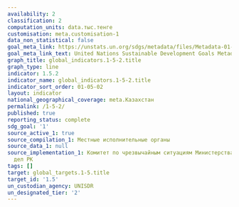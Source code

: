 ```yaml
---
availability: 2
classification: 2
computation_units: data.тыс.тенге
customisation: meta.customisation-1
data_non_statistical: false
goal_meta_link: https://unstats.un.org/sdgs/metadata/files/Metadata-01-05-02.pdf
goal_meta_link_text: United Nations Sustainable Development Goals Metadata (pdf 894kB)
graph_title: global_indicators.1-5-2.title
graph_type: line
indicator: 1.5.2
indicator_name: global_indicators.1-5-2.title
indicator_sort_order: 01-05-02
layout: indicator
national_geographical_coverage: meta.Казахстан
permalink: /1-5-2/
published: true
reporting_status: complete
sdg_goal: '1'
source_active_1: true
source_compilation_1: Местные исполнительные органы
source_data_1: null
source_implementation_1: Комитет по чрезвычайным ситуациям Министерства внутренних
  дел РК
tags: []
target: global_targets.1-5.title
target_id: '1.5'
un_custodian_agency: UNISDR
un_designated_tier: '2'
---
```

